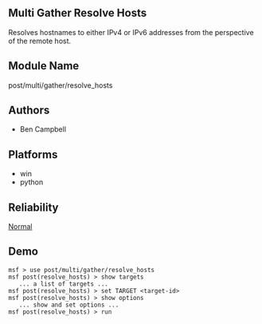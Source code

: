 ## Multi Gather Resolve Hosts

Resolves hostnames to either IPv4 or IPv6 addresses from the 
perspective of the remote host.


## Module Name
post/multi/gather/resolve_hosts

## Authors
* Ben Campbell





## Platforms
* win
* python

## Reliability
[Normal](https://github.com/rapid7/metasploit-framework/wiki/Exploit-Ranking)

## Demo

```
msf > use post/multi/gather/resolve_hosts
msf post(resolve_hosts) > show targets
   ... a list of targets ...
msf post(resolve_hosts) > set TARGET <target-id>
msf post(resolve_hosts) > show options
   ... show and set options ...
msf post(resolve_hosts) > run
```
    
    